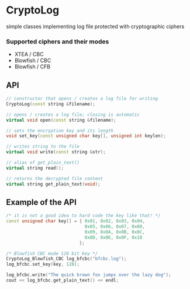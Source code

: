 # CryptoLog
simple classes implementing log file protected with
cryptographic ciphers

### Supported ciphers and their modes
  * XTEA / CBC
  * Blowfish / CBC
  * Blowfish / CFB

## API
```c++
// constructor that opens / creates a log file for writing
CryptoLog(const string &filename);

// opens / creates a log file; closing is automatic
virtual void open(const string &filename);

// sets the encryption key and its length
void set_key(const unsigned char key[], unsigned int keylen);

// writes string to the file
virtual void write(const string &str);

// alias of get_plain_text()
virtual string read();

// returns the decrypted file content
virtual string get_plain_text(void);
```

## Example of the API
```c++
/* it is not a good idea to hard code the key like that! */
const unsigned char key[] = { 0x01, 0x02, 0x03, 0x04,
                              0x05, 0x06, 0x07, 0x08,
                              0x09, 0x0A, 0x0B, 0x0C,
                              0x0D, 0x0E, 0x0F, 0x10
                            };

/* Blowfish CBC mode 128 bit key */
CryptoLog_Blowfish_CBC log_bfcbc("bfcbc.log");
log_bfcbc.set_key(key, 128);

log_bfcbc.write("The quick brown fox jumps over the lazy dog");
cout << log_bfcbc.get_plain_text() << endl;

```

